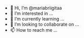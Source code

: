 - 👋 Hi, I’m @mariabriigitaa
- 👀 I’m interested in ...
- 🌱 I’m currently learning ...
- 💞️ I’m looking to collaborate on ...
- 📫 How to reach me ...

<!---
mariabriigitaa/mariabriigitaa is a ✨ special ✨ repository because its `README.md` (this file) appears on your GitHub profile.
You can click the Preview link to take a look at your changes.
--->
